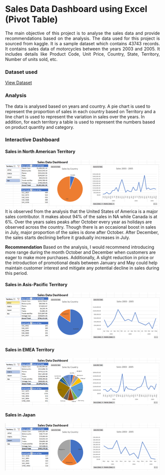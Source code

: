 # Sales Data Dashboard using Excel (Pivot Table)
<p align="justify">The main objective of this project is to analyse the sales data and provide recommendations based on the analysis. The data used for this project is sourced from kaggle. It is a sample dataset which contains 43743 records. It contains sales data of motorcycles between the years 2003 and 2005. It includes details like Product Code, Unit Price, Country, State, Territory, Number of units sold, etc.</p>

### Dataset used
<a href="https://www.kaggle.com/datasets/kyanyoga/sample-sales-data">View Dataset</a>

### Analysis 
The data is analysed based on years and country. A pie chart is used to represent the proportion of sales in each country based on Territory and a line chart is used to represent the variation in sales over the years. In addition, for each territory a table is used to represent the numbers based on product quantity and category.

### Interactive Dashboard
#### Sales in North American Territory
![Screenshot of a dashboard.](https://github.com/nivethaa1997/Sales_Data_Dashboard_using_Excel-Pivot_Table/blob/main/Dashboard_image1.png)
It is observed from the analysis that the United States of America is a major sales contributor. It makes about 94% of the sales in NA while Canada is at 6%. Over the years sales peaks after October every year as holidays are observed across the country. Though there is an occasional boost in sales in July, major proportion of the sales is done after October. After December, the sales starts declining before it gradually increases in July.

**Recommendation**
    Based on the analysis, I would recommend introducing more range during the month October and December when customers are eager to make more purchases. Additionally, A slight reduction in price or the introduction of promotional deals between January and May could help maintain customer interest and mitigate any potential decline in sales during this period.

#### Sales in Asis-Pacific Territory
![Screenshot of a dashboard.](https://github.com/nivethaa1997/Sales_Data_Dashboard_using_Excel-Pivot_Table/blob/main/Dashboard_image2.png)

#### Sales in EMEA Territory
![Screenshot of a dashboard.](https://github.com/nivethaa1997/Sales_Data_Dashboard_using_Excel-Pivot_Table/blob/main/Dashboard_image3.png)

#### Sales in Japan
![Screenshot of a dashboard.](https://github.com/nivethaa1997/Sales_Data_Dashboard_using_Excel-Pivot_Table/blob/main/Dashboard_image4.png)
